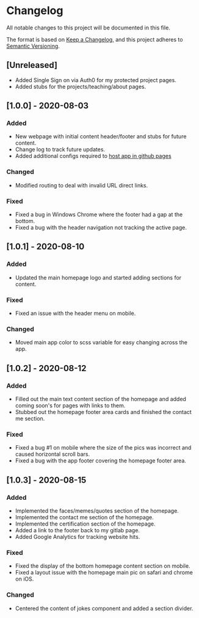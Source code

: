 # Changelog
All notable changes to this project will be documented in this file.

The format is based on [Keep a Changelog](https://keepachangelog.com/en/1.0.0/),
and this project adheres to [Semantic Versioning](https://semver.org/spec/v2.0.0.html).

## [Unreleased]
- Added Single Sign on via Auth0 for my protected project pages. 
- Added stubs for the projects/teaching/about pages.


## [1.0.0] - 2020-08-03
### Added
- New webpage with initial content header/footer and stubs for future content.
- Change log to track future updates. 
- Added additional configs required to [host app in github pages](https://medium.com/swlh/how-to-host-your-angular-reactjs-vuejs-spa-on-github-pages-2d9ab102ac7b.)

### Changed
- Modified routing to deal with invalid URL direct links.

### Fixed
- Fixed a bug in Windows Chrome where the footer had a gap at the bottom.
- Fixed a bug with the header navigation not tracking the active page.

## [1.0.1] - 2020-08-10
### Added
- Updated the main homepage logo and started adding sections for content. 

### Fixed
- Fixed an issue with the header menu on mobile.

### Changed
- Moved main app color to scss variable for easy changing across the app.

## [1.0.2] - 2020-08-12
### Added
- Filled out the main text content section of the homepage and added coming soon's for pages with links to them.
- Stubbed out the homepage footer area cards and finished the contact me section.

### Fixed
- Fixed a bug #1 on mobile where the size of the pics was incorrect and caused horizontal scroll bars.
- Fixed a bug with the app footer covering the homepage footer area. 

## [1.0.3] - 2020-08-15
### Added
- Implemented the faces/memes/quotes section of the homepage. 
- Implemented the contact me section of the homepage.
- Implemented the certification section of the homepage.
- Added a link to the footer back to my gitlab page.
- Added Google Analytics for tracking website hits. 

### Fixed
- Fixed the display of the bottom homepage content section on mobile.
- Fixed a layout issue with the homepage main pic on safari and chrome on iOS.

### Changed
- Centered the content of jokes component and added a section divider.
